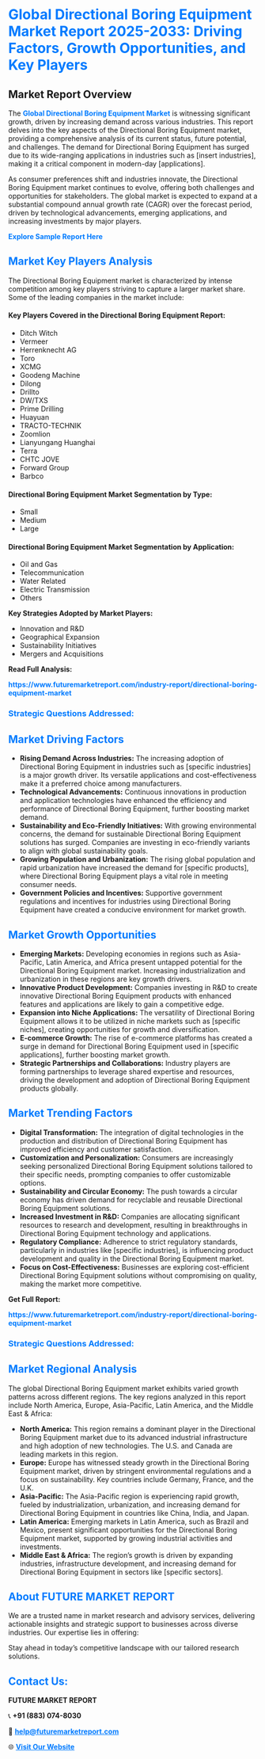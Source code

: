 <h1 style="color: #007BFF;">Global Directional Boring Equipment Market Report 2025-2033: Driving Factors, Growth Opportunities, and Key Players</h1>

<section id="overview">
<h2>Market Report Overview</h2>
<p>The <a href="https://www.futuremarketreport.com/industry-report/directional-boring-equipment-market" style="color: #007BFF; text-decoration: none;"><strong>Global Directional Boring Equipment Market</strong></a> is witnessing significant growth, driven by increasing demand across various industries. This report delves into the key aspects of the Directional Boring Equipment market, providing a comprehensive analysis of its current status, future potential, and challenges. The demand for Directional Boring Equipment has surged due to its wide-ranging applications in industries such as [insert industries], making it a critical component in modern-day [applications].</p>
<p>As consumer preferences shift and industries innovate, the Directional Boring Equipment market continues to evolve, offering both challenges and opportunities for stakeholders. The global market is expected to expand at a substantial compound annual growth rate (CAGR) over the forecast period, driven by technological advancements, emerging applications, and increasing investments by major players.</p>
</section>

<section id="overview">
<p><a href="https://www.futuremarketreport.com/request-sample/reportId=40667" style="color: #007BFF; text-decoration: none;"><strong>Explore Sample Report Here</strong></a></p>
</section>

<section id="key-players">
<h2 style="color: #007BFF;">Market Key Players Analysis</h2>
<p>The Directional Boring Equipment market is characterized by intense competition among key players striving to capture a larger market share. Some of the leading companies in the market include:</p>
<h4>Key Players Covered in the Directional Boring Equipment Report:</h4>
<ul><li>Ditch Witch</li><li>Vermeer</li><li>Herrenknecht AG</li><li>Toro</li><li>XCMG</li><li>Goodeng Machine</li><li>Dilong</li><li>Drillto</li><li>DW/TXS</li><li>Prime Drilling</li><li>Huayuan</li><li>TRACTO-TECHNIK</li><li>Zoomlion</li><li>Lianyungang Huanghai</li><li>Terra</li><li>CHTC JOVE</li><li>Forward Group</li><li>Barbco</li></ul>
<h4>Directional Boring Equipment Market Segmentation by Type:</h4>
<ul><li>Small</li><li>Medium</li><li>Large</li></ul>

<h4>Directional Boring Equipment Market Segmentation by Application:</h4>
<ul><li>Oil and Gas</li><li>Telecommunication</li><li>Water Related</li><li>Electric Transmission</li><li>Others</li></ul>
<p><strong>Key Strategies Adopted by Market Players:</strong></p>
<ul>
<li>Innovation and R&D</li>
<li>Geographical Expansion</li>
<li>Sustainability Initiatives</li>
<li>Mergers and Acquisitions</li>
</ul>
</section>

<section>
<p><strong>Read Full Analysis: </strong></p><a href="https://www.futuremarketreport.com/industry-report/directional-boring-equipment-market" style="color: #007BFF; text-decoration: none;"><strong>https://www.futuremarketreport.com/industry-report/directional-boring-equipment-market</strong></a>
<h3 style="color: #007BFF;">Strategic Questions Addressed:</h3>
</section>

<section id="driving-factors">
<h2 style="color: #007BFF;">Market Driving Factors</h2>
<ul>
<li><strong>Rising Demand Across Industries:</strong> The increasing adoption of Directional Boring Equipment in industries such as [specific industries] is a major growth driver. Its versatile applications and cost-effectiveness make it a preferred choice among manufacturers.</li>
<li><strong>Technological Advancements:</strong> Continuous innovations in production and application technologies have enhanced the efficiency and performance of Directional Boring Equipment, further boosting market demand.</li>
<li><strong>Sustainability and Eco-Friendly Initiatives:</strong> With growing environmental concerns, the demand for sustainable Directional Boring Equipment solutions has surged. Companies are investing in eco-friendly variants to align with global sustainability goals.</li>
<li><strong>Growing Population and Urbanization:</strong> The rising global population and rapid urbanization have increased the demand for [specific products], where Directional Boring Equipment plays a vital role in meeting consumer needs.</li>
<li><strong>Government Policies and Incentives:</strong> Supportive government regulations and incentives for industries using Directional Boring Equipment have created a conducive environment for market growth.</li>
</ul>
</section>

<section id="growth-opportunities">
<h2 style="color: #007BFF;">Market Growth Opportunities</h2>
<ul>
<li><strong>Emerging Markets:</strong> Developing economies in regions such as Asia-Pacific, Latin America, and Africa present untapped potential for the Directional Boring Equipment market. Increasing industrialization and urbanization in these regions are key growth drivers.</li>
<li><strong>Innovative Product Development:</strong> Companies investing in R&D to create innovative Directional Boring Equipment products with enhanced features and applications are likely to gain a competitive edge.</li>
<li><strong>Expansion into Niche Applications:</strong> The versatility of Directional Boring Equipment allows it to be utilized in niche markets such as [specific niches], creating opportunities for growth and diversification.</li>
<li><strong>E-commerce Growth:</strong> The rise of e-commerce platforms has created a surge in demand for Directional Boring Equipment used in [specific applications], further boosting market growth.</li>
<li><strong>Strategic Partnerships and Collaborations:</strong> Industry players are forming partnerships to leverage shared expertise and resources, driving the development and adoption of Directional Boring Equipment products globally.</li>
</ul>
</section>

<section id="trending-factors">
<h2 style="color: #007BFF;">Market Trending Factors</h2>
<ul>
<li><strong>Digital Transformation:</strong> The integration of digital technologies in the production and distribution of Directional Boring Equipment has improved efficiency and customer satisfaction.</li>
<li><strong>Customization and Personalization:</strong> Consumers are increasingly seeking personalized Directional Boring Equipment solutions tailored to their specific needs, prompting companies to offer customizable options.</li>
<li><strong>Sustainability and Circular Economy:</strong> The push towards a circular economy has driven demand for recyclable and reusable Directional Boring Equipment solutions.</li>
<li><strong>Increased Investment in R&D:</strong> Companies are allocating significant resources to research and development, resulting in breakthroughs in Directional Boring Equipment technology and applications.</li>
<li><strong>Regulatory Compliance:</strong> Adherence to strict regulatory standards, particularly in industries like [specific industries], is influencing product development and quality in the Directional Boring Equipment market.</li>
<li><strong>Focus on Cost-Effectiveness:</strong> Businesses are exploring cost-efficient Directional Boring Equipment solutions without compromising on quality, making the market more competitive.</li>
</ul>
</section>

<section>
<p><strong>Get Full Report: </strong></p><a href="https://www.futuremarketreport.com/industry-report/directional-boring-equipment-market" style="color: #007BFF; text-decoration: none;"><strong>https://www.futuremarketreport.com/industry-report/directional-boring-equipment-market</strong></a>
<h3 style="color: #007BFF;">Strategic Questions Addressed:</h3>
</section>


<section id="regional-analysis">
<h2 style="color: #007BFF;">Market Regional Analysis</h2>
<p>The global Directional Boring Equipment market exhibits varied growth patterns across different regions. The key regions analyzed in this report include North America, Europe, Asia-Pacific, Latin America, and the Middle East & Africa:</p>
<ul>
<li><strong>North America:</strong> This region remains a dominant player in the Directional Boring Equipment market due to its advanced industrial infrastructure and high adoption of new technologies. The U.S. and Canada are leading markets in this region.</li>
<li><strong>Europe:</strong> Europe has witnessed steady growth in the Directional Boring Equipment market, driven by stringent environmental regulations and a focus on sustainability. Key countries include Germany, France, and the U.K.</li>
<li><strong>Asia-Pacific:</strong> The Asia-Pacific region is experiencing rapid growth, fueled by industrialization, urbanization, and increasing demand for Directional Boring Equipment in countries like China, India, and Japan.</li>
<li><strong>Latin America:</strong> Emerging markets in Latin America, such as Brazil and Mexico, present significant opportunities for the Directional Boring Equipment market, supported by growing industrial activities and investments.</li>
<li><strong>Middle East & Africa:</strong> The region’s growth is driven by expanding industries, infrastructure development, and increasing demand for Directional Boring Equipment in sectors like [specific sectors].</li>
</ul>
</section>

<footer>
<h2 style="color: #007BFF;">About FUTURE MARKET REPORT</h2>
<p>We are a trusted name in market research and advisory services, delivering actionable insights and strategic support to businesses across diverse industries. Our expertise lies in offering:</p>

<p>Stay ahead in today’s competitive landscape with our tailored research solutions.</p>

<h2 style="color: #007BFF;">Contact Us:</h2>
<p><strong>FUTURE MARKET REPORT</strong></p>
<p>📞 <strong>+91 (883) 074-8030</strong></p>
<p>📧 <strong><a href="mailto:help@futuremarketreport.com" style="color: #007BFF;">help@futuremarketreport.com</a></strong></p>
<p>🌐 <strong><a href="https://www.futuremarketreport.com/" style="color: #007BFF;">Visit Our Website</a></strong></p>
</footer>
